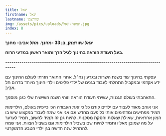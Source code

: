 ```yaml
---
title: יגאל
firstname: יגאל
lastname: שוורצמן
img: /assets/pics/uploads/תמונה-יגאל.jpg
index: 8
---
```

**יגאל שוורצמן, בן 33 -מחנך. מתל אביב- מחנך**

**בעל תעודת הוראה בחינוך לגיל הרך ותואר ראשון במדעי הרוח.**

**\---------------------------------------------------------------------------------**

עסקתי בחינוך עוד בשנת השרות ובגרעין נח"ל. אחרי התואר חזרתי לעולם החינוך עם ידע אקדמי ובמקביל התחלתי לעבוד בגנים של ילדי פליטים וילדי חינוך מיוחד בדרום תל אביב.

התאהבתי בעולם הגננות, עשיתי תעודת הוראה וזוהי השנה השישית שלי כגנן מוסמך.

אני אוהב מאוד לעבוד עם ילדים  קודם כל כי זאת העבודה הכי כייפית בעולם, הילדימות תמיד מפתיעים ומדהימים אותי כל פעם מחדש וגם אני אני שמח לעבוד במקצוע שיש בו המון אחראיות, שאילת שאלות והסקת מסקנות. להיות גנן זה תמיד לחשוב, תמיד לערער על מה שמובן מאליו ותמיד להיות שם בשביל הילדימות וגם בשביל הצוות. אני שמח להתחיל שנה חדשה בגן ילדי הטבע הדמוקרטי.